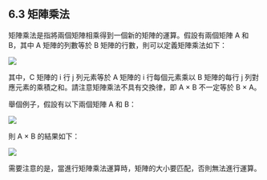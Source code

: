 ## 6.3 矩陣乘法

矩陣乘法是指將兩個矩陣相乘得到一個新的矩陣的運算。假設有兩個矩陣 A 和 B，其中 A 矩陣的列數等於 B 矩陣的行數，則可以定義矩陣乘法如下：

![](https://i.imgur.com/NL3wy3P.png)

其中，C 矩陣的 i 行 j 列元素等於 A 矩陣的 i 行每個元素乘以 B 矩陣的每行 j 列對應元素的乘積之和。請注意矩陣乘法不具有交換律，即 A × B 不一定等於 B × A。

舉個例子，假設有以下兩個矩陣 A 和 B：

![](https://i.imgur.com/FaO5O5F.png)

則 A × B 的結果如下：

![](https://i.imgur.com/EPV7CdI.png)

需要注意的是，當進行矩陣乘法運算時，矩陣的大小要匹配，否則無法進行運算。